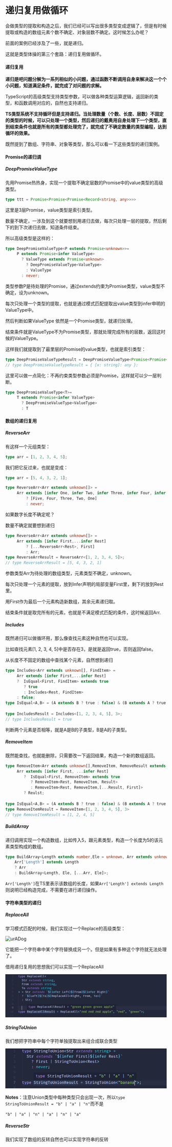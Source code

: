 # 递归复用做循环

会做类型的提取和构造之后，我们已经可以写出很多类型变成逻辑了，但是有时候提取或构造的数组元素个数不确定、对象层数不确定。这时候怎么办呢？

前面的案例已经涉及了一些，就是递归。

这就是类型体操的第三个套路：递归复用做循环。

#### 递归复用

**递归是吧问题分解为一系列相似的小问题，通过函数不断调用自身来解决这一个个小问题，知道满足条件，就完成了对问题的求解。**

TypeScript的高级类型支持类型参数，可以做各种类型运算逻辑，返回新的类型，和函数调用对应的，自然也支持递归。

**TS类型系统不支持循环但是支持递归。当处理数量（个数、长度、层数）不固定的类型的时候，可以只处理一个类型，然后递归的戴奥用自身处理下一个类型，直到结束条件也就是所有的类型都处理完了，就完成了不确定数量的类型编程，达到循环的效果。**

既然提到了数组、字符串、对象等类型，那么可以看一下这些类型的递归案例。

#### Promise的递归调

##### DeepPromiseValueType

先用Promise热热身，实现一个提取不确定层数的Promise中的value类型的高级类型。

```ts
type ttt = Promise<Promise<Promise<Record<string, any>>>>
```

这里是3层Promise，value类型是索引类型。

数量不确定，一涉及到这个就要想到用递归去做，每次只处理一层的提取，然后剩下的到下次递归去做，知道条件结束。

所以高级类型是这样的：

```ts
type DeepPromiseValueType<P extends Promise<unknown>>=
     P extends Promise<infer ValueType>
       ? ValueType extends Promise<unknown>
         ? DeepPromiseValueType<ValueType>
         : ValueType
       : never;
```

类型参数P是待处理的Promise，通过extends约束为Promise类型，value类型不确定，设为unknown。

每次只处理一个类型的提取，也就是通过模式匹配提取出value类型到infer申明的ValueType中。

然后判断如果ValueType 依然是一个Promise类型，就递归处理。

结束条件就是ValueType不为Promise类型，那就处理完成所有的层数，返回这时候的ValueType。

这样我们就提取到了最里层的Promise的value类型，也就是索引类型：

```ts
type DeepPromiseValueTypeResult = DeepPromiseValueType<Promise<Promise<Promise<Record<string, any>>>>>;
// type DeepPromiseValueTypeResult = { [x: string]: any };
```

这里可以做一点简化：不再约束类型参数必须是Promise，这样就可以少一层判断。

```ts
type DeepPromiseValueType<T>=
     T extends Promise<infer ValueType>
       ? DeepPromiseValueType<ValueType>
       : T
```

#### 数组的递归复用

##### ReverseArr

有这样一个元组类型：

```ts
type arr = [1, 2, 3, 4, 5];
```

我们把它反过来，也就是变成：

```ts
type arr = [5, 4, 3, 2, 1];
```

```ts
type ReverseArr<Arr extends unknown[]> = 
     Arr extends [infer One, infer Two, infer Three, infer Four, infer Five]
         ? [Five, Four, Three, Two, One]
         : never;
```

如果数字长度不确定呢？

数量不确定就要想到递归

```ts
type ReverseArr<Arr extends unknown[]> = 
     Arr extends [infer First,...infer Rest]
         ? [...ReverseArr<Rest>, First]
         : Arr;
type ReverseArrResult = ReverseArr<[1, 2, 3, 4, 5]>;
// type ReverseArrResult = [5, 4, 3, 2, 1]
```

参数类型Arr为待处理的数组类型，元素类型不确定，unknown。

每次只处理一个元素的提取，放到Infer声明的局部变量First里，剩下的放到Rest里。

用First作为最后一个元素构造新数组，其余元素递归取。

结束条件就是取完所有的元素，也就是不满足模式匹配的条件，这时候返回Arr.

##### Includes

既然递归可以做循环用，那么像查找元素这种自然也可以实现。

比如查找元素[1, 2, 3, 4, 5]中是否存在3，是就是返回true，否则返回false。

从长度不不固定的数组中查找某个元素，自然想到递归

```ts
type Includes<Arr extends unknown[], FindItem> = 
     Arr extends [infer First,...infer Rest]
     ?  IsEqual<First, FindItem> extends true
        ? true
        : Includes<Rest, FindItem>
     : false;
type IsEqual<A,B> = (A extends B ? true : false) & (B extends A ? true : false);

type IncludesResult = Includes<[1, 2, 3, 4, 5], 3>;
// type IncludesResult = true
```

判断两个元素是否相等，就是A是B的子类型，B是A的子类型。

##### RemoveItem

既然能查找，也就能删除，只需要改一下返回结果，构造一个新的数组返回。

```ts
type RemoveItem<Arr extends unknown[],RemoveItem, RemoveResult extends unknown = []> =
     Arr extends [infer First, ...infer Rest]
        ?  IsEqual<First, RemoveItem> extends true
           ? RemoveItem<Rest, RemoveItem, Result>
           : RemoveItem<Rest, RemoveItem,[...Result, First]>
        ? Reulst;
         
type IsEqual<A,B> = (A extends B ? true : false) & (B extends A ? true : false);
type RemoveItemResult = RemoveItem<[1, 2, 3, 4, 5], 3>
// type RemoveItemResult = [1, 2, 4, 5]
```

##### BuildArray

递归调用实现一个构造数组，比如传入5，跟元素类型，构造一个长度为5的该元素类型构成的数组。

```ts
type BuildArray<Length extends number,Ele = unknown, Arr extends unknown[]> =
    Arr['Length'] extends Length
    ? Arr
    : BuildArray<Length, Ele, [...Arr, Ele]>;
```

`Arr['Length']`在TS里表示该数组的长度，如果`Arr['Length'] extends Length`则说明已经构造完成，不需要在进行递归操作。

#### 字符串类型的递归

##### ReplaceAll

学习模式匹配的时候，我们实现过一个Replace的高级类型：

![urADog](file://E:/study_TS/img/urADog.png?lastModify=1650283231)

它能把一个字符串中某个字符替换成另一个。但是如果有多种这个字符就无法处理了。

借用递归复用的思想我们可以实现一个ReplaceAll



![ReplaceAll](../img/ReplaceAll.png)

##### StringToUnion

我们想把字符串中每个字符单独提取出来组合成联合类型



![StringToUnion](../img/StringToUnion.png)

**Notes**：注意Union类型中每种类型只会出现一次，所以`type StringToUnionResult = "b" | "a" | "n"`而不是 

`"b" | "a" | "n" | "a" | "n" | "a"`

##### ReverseStr

我们实现了数组的反转自然也可以实现字符串的反转